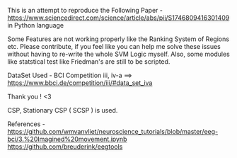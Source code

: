 This is an attempt to reproduce the Following Paper - https://www.sciencedirect.com/science/article/abs/pii/S1746809416301409 in Python language

Some Features are not working properly  like the Ranking System of Regions etc. Please contribute, if you feel like you can help me solve these issues without having to 
re-write the whole SVM Logic myself. Also, some modules like statstical test like Friedman's are still to be scripted.


DataSet Used - BCI Competition iii, iv-a 
==> https://www.bbci.de/competition/iii/#data_set_iva

Thank you ! <3

CSP, Stationary CSP ( SCSP ) is used. 


References - 
https://github.com/wmvanvliet/neuroscience_tutorials/blob/master/eeg-bci/3.%20Imagined%20movement.ipynb
https://github.com/breuderink/eegtools

